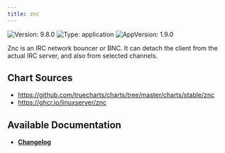 ```yaml
---
title: znc
---
```


![Version: 9.8.0](https://img.shields.io/badge/Version-9.8.0-informational?style=flat-square) ![Type: application](https://img.shields.io/badge/Type-application-informational?style=flat-square) ![AppVersion: 1.9.0](https://img.shields.io/badge/AppVersion-1.9.0-informational?style=flat-square)

Znc is an IRC network bouncer or BNC. It can detach the client from the actual IRC server, and also from selected channels.

## Chart Sources

- https://github.com/truecharts/charts/tree/master/charts/stable/znc
- https://ghcr.io/linuxserver/znc

## Available Documentation

- [**Changelog**](./CHANGELOG.md)
